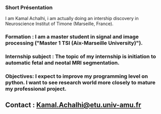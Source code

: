 ###  Short Présentation
I am Kamal Achalhi, i am actually doing an intership discovery in Neuroscience Institut of Timone (Marseille, France).
###  Formation : I am a master student in signal and image processing ("Master 1 TSI (Aix-Marseille University)"). 
### Internship subject : The topic of my internship is initiation to automatic fetal and neotal MRI segmentation. 
### Objectives:  I expect to improve my programming level on python. I want to see research world more closely to mature my professional project.

##  Contact : Kamal.Achalhi@etu.univ-amu.fr
<!---
KamalAchalhi/KamalAchalhi is a ✨ special ✨ repository because its `README.md` (this file) appears on your GitHub profile.
You can click the Preview link to take a look at your changes.
--->
